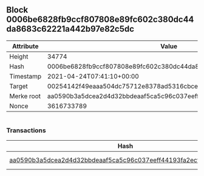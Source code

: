 ## Block 0006be6828fb9ccf807808e89fc602c380dc44da8683c62221a442b97e82c5dc

Attribute | Value
--- | ---
Height | 34774
Hash | 0006be6828fb9ccf807808e89fc602c380dc44da8683c62221a442b97e82c5dc
Timestamp | 2021-04-24T07:41:10+00:00
Target | 00254142f49eaaa504dc75712e8378ad5316cbcead634704b3734b6271167cc4
Merke root | aa0590b3a5dcea2d4d32bbdeaaf5ca5c96c037eeff44193fa2ecf63e1cd7d513
Nonce | 3616733789

```

```

### Transactions

Hash | Amount
--- | ---
[aa0590b3a5dcea2d4d32bbdeaaf5ca5c96c037eeff44193fa2ecf63e1cd7d513](aa0590b3a5dcea2d4d32bbdeaaf5ca5c96c037eeff44193fa2ecf63e1cd7d513.md) | 10.00000000 SKEPTI 
